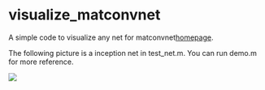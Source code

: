 # visualize_matconvnet
A simple code to visualize any net for matconvnet[homepage](http://www.vlfeat.org/matconvnet). 

The following picture is a inception net in test_net.m. You can run demo.m for more reference.

![](https://github.com/layumi/visualize_matconvnet/blob/master/test_net.png)

